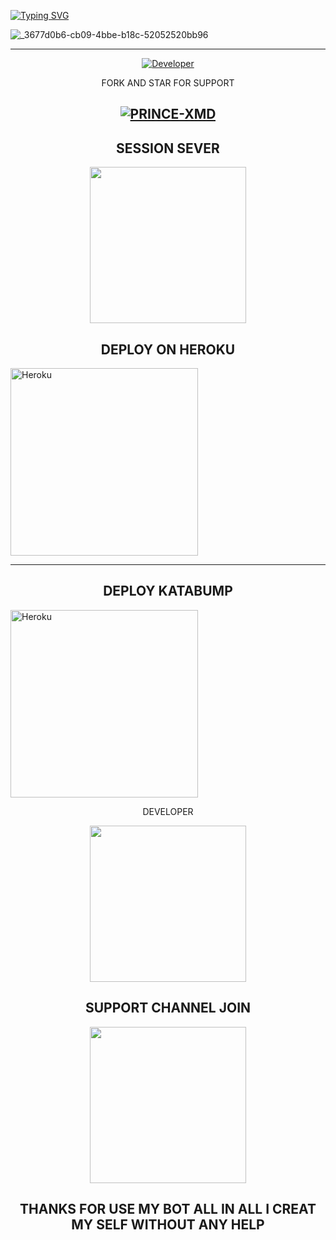 
<a
  href="https://git.io/typing-svg"><img src="https://readme-typing-svg.demolab.com?font=Black+Ops+One&size=100&pause=1000&color=0000ff&center=true&width=1000&height=200&lines=PRINCE-XMD" alt="Typing SVG" /></a>
  </div>


  ![_3677d0b6-cb09-4bbe-b18c-52052520bb96](https://github.com/user-attachments/assets/2ab00a07-9711-4d48-b34c-212e030370ea)

-----------------------------------

<p align="center">
  <a href="https://github.com/PRINCETECH19/PRINCE-XMD"><img title="Developer" src="https://img.shields.io/badge/Author-PRINCE%20XMD-FF00FF.svg?style=big-square&logo=github" /></a>
</p>

<div align="center"
------------


## FORK AND STAR FOR SUPPORT
<a
href="https://github.com/PRINCETECH19/PRINCE-XMD/fork"><img title="PRINCE-XMD" src="https://img.shields.io/badge/FORK-PRINCE%20XMD-BOTh?color=indigo&style=for-the-badge&logo=github"></a>
--------------
## SESSION SEVER
  
  <p align="center">
  <a href="https://website-prince.onrender.com/">
    <img src="https://img.shields.io/badge/SESSION ID HERE -25D366?style=for-the-badge&logo=render&logoColor=blue" width="250">
  </a>

 ## DEPLOY ON HEROKU 

<p align="left">
<a href="https://deploy-heroku-two.vercel.app/" target="_blank"><img title="DEPLOY-ON HEROKU" src="https://img.shields.io/badge/DEPLOY%20ON%20HEROKU-white"" alt="Heroku" width="300"></a>
</p>
   
  

------------
## DEPLOY KATABUMP
<p align="left">
<a href="https://dashboard.katabump.com/auth/login#fa7e97" target="_blank"><img title="DEPLOY-ON KATABUMP" src="https://img.shields.io/badge/DEPLOY%20ON%20KATABUMP-bkue"" alt="Heroku" width="300"></a>
</p



  ## DEVELOPER
  
   <p align="center">
  <a href="https://wa.me/qr/HOUEYFRKCEGPH1template=https://wa.me/qr/HOUEYFRKCEGPH1">
    <img src="https://img.shields.io/badge/CONTACT ME -25D366?style=for-the-badge&logo=whatsapp&logoColor=black" width="250">
  </a>
 
 ## SUPPORT CHANNEL JOIN

  <a href="https://whatsapp.com/channel/0029Vb6B9xFCxoAseuG1g610template=https://whatsapp.com/channel/0029Vb6B9xFCxoAseuG1g610">
    <img src="https://img.shields.io/badge/CHANNEL -25D366?style=for-the-badge&logo=whatsapp&logoColor=blue" width="250">
  </a>

##  THANKS FOR USE MY BOT ALL IN ALL I CREAT MY SELF WITHOUT ANY HELP
